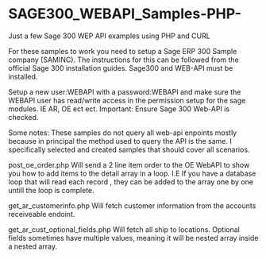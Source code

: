 # SAGE300_WEBAPI_Samples-PHP-
Just a few Sage 300 WEP API examples using PHP and CURL

For these samples to work you need to setup a Sage ERP 300 Sample company (SAMINC).
The instructions for this can be followed from the official Sage 300 installation guides. Sage300 and WEB-API must be installed.

Setup a new user:WEBAPI with a password:WEBAPI and make sure the WEBAPI user has read/write access in the permission 
setup for the sage modules. IE AR, OE ect ect. Important: Ensure Sage 300 Web-API is checked.

Some notes:
These samples do not query all web-api enpoints mostly because in principal the method used to query the API is the same.
I specifically selected and created samples that should cover all scenarios.


post_oe_order.php
Will send a 2 line item order to the OE WebAPI to show you how to add items to the detail array in a loop.
I.E If you have a database loop that will read each record , they can be added to the array one by one untill the loop is 
complete.

get_ar_customerinfo.php Will fetch customer information from the accounts receiveable endoint.

get_ar_cust_optional_fields.php Will fetch all ship to locations. Optional fields sometimes have multiple values, meaning 
it will be nested array inside a nested array.
